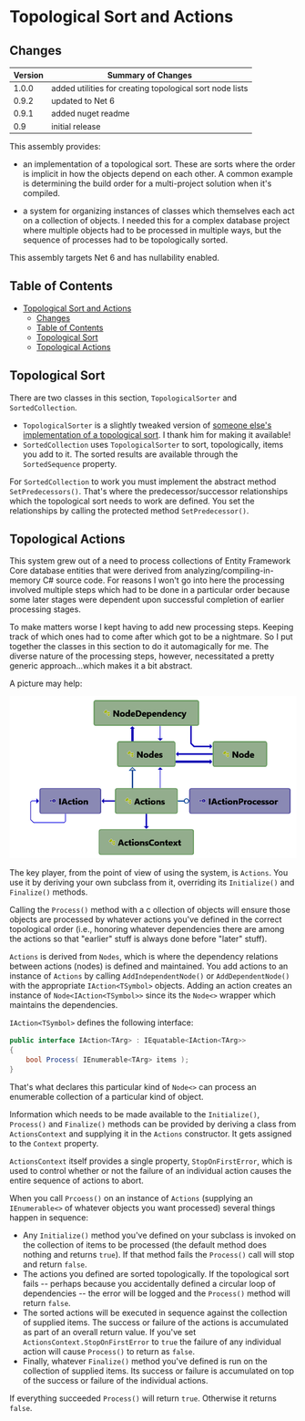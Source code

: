 # Topological Sort and Actions

## Changes

|Version|Summary of Changes|
|-------|------------------|
|1.0.0|added utilities for creating topological sort node lists|
|0.9.2|updated to Net 6|
|0.9.1|added nuget readme|
|0.9|initial release|

This assembly provides:

- an implementation of a topological sort. These are sorts where the order is implicit in how the objects depend on each other. A common example is determining the build order for a multi-project solution when it's compiled.

- a system for organizing instances of classes which themselves each act on a collection of objects. I needed this for a complex database project where multiple objects had to be processed in multiple ways, but the sequence of processes had to be topologically sorted.

This assembly targets Net 6 and has nullability enabled.

## Table of Contents

- [Topological Sort and Actions](#topological-sort-and-actions)
  - [Changes](#changes)
  - [Table of Contents](#table-of-contents)
  - [Topological Sort](#topological-sort)
  - [Topological Actions](#topological-actions)

## Topological Sort

There are two classes in this section, `TopologicalSorter` and `SortedCollection`.

- `TopologicalSorter` is a slightly tweaked version of [someone else's implementation of a topological sort](https://gist.github.com/Sup3rc4l1fr4g1l1571c3xp14l1d0c10u5/3341dba6a53d7171fe3397d13d00ee3f). I thank him for making it available!
- `SortedCollection` uses `TopologicalSorter` to sort, topologically, items you add to it. The sorted results are available through the `SortedSequence` property.

For `SortedCollection` to work you must implement the abstract method `SetPredecessors()`. That's where the predecessor/successor relationships which the topological sort needs to work are defined. You set the relationships by calling the protected method `SetPredecessor()`.

## Topological Actions

This system grew out of a need to process collections of Entity Framework Core database entities that were derived from analyzing/compiling-in-memory C# source code. For reasons I won't go into here the processing involved multiple steps which had to be done in a particular order because some later stages were dependent upon successful completion of earlier processing stages.

To make matters worse I kept having to add new processing steps. Keeping track of which ones had to come after which got to be a nightmare. So I put together the classes in this section to do it automagically for me. The diverse nature of the processing steps, however, necessitated a pretty generic approach...which makes it a bit abstract.

A picture may help:

![topological actions](assets/topo-actions.png)

The key player, from the point of view of using the system, is `Actions`. You use it by deriving your own subclass from it, overriding its `Initialize()` and `Finalize()` methods.

Calling the `Process()` method with a c ollection of objects will ensure those objects are processed by whatever actions you've defined in the correct topological order (i.e., honoring whatever dependencies there are among the
actions so that "earlier" stuff is always done before "later" stuff).

`Actions` is derived from `Nodes`, which is where the dependency relations between actions (nodes) is defined and maintained. You add actions to an instance of `Actions` by calling `AddIndependentNode()` or `AddDependentNode()` with the appropriate `IAction<TSymbol>` objects. Adding an action creates an instance of `Node<IAction<TSymbol>>` since its the `Node<>` wrapper which maintains the dependencies.

`IAction<TSymbol>` defines the following interface:

```csharp
public interface IAction<TArg> : IEquatable<IAction<TArg>>
{
    bool Process( IEnumerable<TArg> items );
}
```

That's what declares this particular kind of `Node<>` can process an enumerable collection of a particular kind of object.

Information which needs to be made available to the `Initialize()`, `Process()` and `Finalize()` methods can be provided by deriving a class from `ActionsContext` and supplying it in the `Actions` constructor. It gets assigned to the `Context` property.

`ActionsContext` itself provides a single property, `StopOnFirstError`, which is used to control whether or not the failure of an individual action causes the entire sequence of actions to abort.

When you call `Prcoess()` on an instance of `Actions` (supplying an `IEnumerable<>` of whatever objects you want processed) several things happen in sequence:

- Any `Initialize()` method you've defined on your subclass is invoked on the collection of items to be processed (the default method does nothing and returns `true`). If that method fails the `Process()` call will stop and return `false`.
- The actions you defined are sorted topologically. If the topological sort fails -- perhaps because you accidentally defined a circular loop of dependencies -- the error will be logged and the `Process()` method will return `false`.
- The sorted actions will be executed in sequence against the collection of supplied items. The success or failure of the actions is accumulated as part of an overall return value. If you've set `ActionsContext.StopOnFirstError`
to `true` the failure of any individual action will cause `Process()` to return as `false`.
- Finally, whatever `Finalize()` method you've defined is run on the collection of supplied items. Its success or failure is accumulated on top of the success or failure of the individual actions.

If everything succeeded `Process()` will return `true`. Otherwise it returns `false`.
